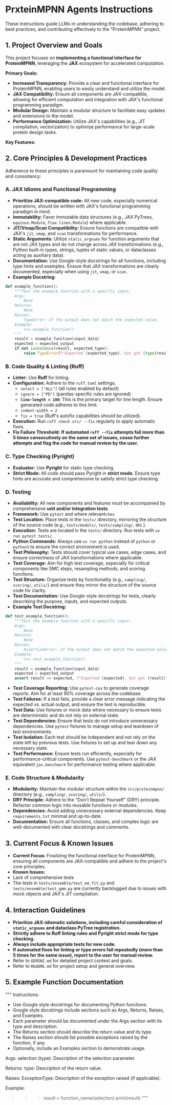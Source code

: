 # PrxteinMPNN Agents Instructions

These instructions guide LLMs in understanding the codebase, adhering to best practices, and contributing effectively to the "PrxteinMPNN" project.

## 1. Project Overview and Goals

This project focuses on **implementing a functional interface for ProteinMPNN**, leveraging the **JAX** ecosystem for accelerated computation.

**Primary Goals:**

* **Increased Transparency:** Provide a clear and functional interface for ProteinMPNN, enabling users to easily understand and utilize the model.
* **JAX Compatibility:** Ensure all components are JAX-compatible, allowing for efficient computation and integration with JAX's functional programming paradigm.
* **Modular Design:** Maintain a modular structure to facilitate easy updates and extensions to the model.
* **Performance Optimization:** Utilize JAX's capabilities (e.g., JIT compilation, vectorization) to optimize performance for large-scale protein design tasks.

**Key Features:**

## 2. Core Principles & Development Practices

Adherence to these principles is paramount for maintaining code quality and consistency:

### A. JAX Idioms and Functional Programming

* **Prioritize JAX-compatible code:** All new code, especially numerical operations, should be written with JAX's functional programming paradigm in mind.
* **Immutability:** Favor immutable data structures (e.g., JAX PyTrees, `equinox.Module`, `flax.linen.Module`) where applicable.
* **JIT/Vmap/Scan Compatibility:** Ensure functions are compatible with JAX's `jit`, `vmap`, and `scan` transformations for performance.
* **Static Arguments:** Utilize `static_argnums` for function arguments that are not JAX types and do not change across JAX transformations (e.g., Python built-in types, strings, tuples of static values, or dataclasses acting as auxiliary data).
* **Documentation:** Use Google-style docstrings for all functions, including type hints and examples. Ensure that JAX transformations are clearly documented, especially when using `jit`, `vmap`, or `scan`.
* **Example  Docstring:**

```python
def example_function():
    """Test the example function with a specific input.
    Args:
        None
    Returns:
        None
    Raises:
        TypeError: If the output does not match the expected value.
    Example:
        >>> example_function()
    """
    result = example_function(input_data)
    expected = expected_output
    if not isinstance(result, expected_type):
        raise TypeError(f"Expected {expected_type}, but got {type(result)}")
```

### B. Code Quality & Linting (Ruff)

* **Linter:** Use **Ruff** for linting.
* **Configuration:** Adhere to the `ruff.toml` settings.
  * `select = ["ALL"]` (all rules enabled by default)
  * `ignore = ["PD"]` (pandas-specific rules are ignored)
  * **`line-length = 100`**: This is the primary target for line length. Ensure generated code adheres to this limit.
  * `indent-width = 2`
  * `fix = true` (Ruff's autofix capabilities should be utilized).
* **Execution:** Run `ruff check src/ --fix` regularly to apply automatic fixes.
* **Fix Failure Threshold:** **If automated `ruff --fix` attempts fail more than 5 times consecutively on the same set of issues, cease further attempts and flag the code for manual review by the user.**

### C. Type Checking (Pyright)

* **Evaluator:** Use **Pyright** for static type checking.
* **Strict Mode:** All code should pass Pyright in **strict mode**. Ensure type hints are accurate and comprehensive to satisfy strict type checking.

### D. Testing

* **Availability:** All new components and features *must* be accompanied by comprehensive **unit and/or integration tests**.
* **Framework:** Use `pytest` and where relevant`chex`
* **Test Location:** Place tests in the `tests/` directory, mirroring the structure of the source code (e.g., `tests/models/`, `tests/sampling/`, etc.).
* **Execution:** Tests are located in the `tests/` directory. Run tests with `uv run pytest tests/`.
* **Python Commands:** Always use `uv run python` instead of `python` or `python3` to ensure the correct environment is used.
* **Test Philosophy:** Tests should cover typical use cases, edge cases, and ensure correctness of JAX transformations where applicable.
* **Test Coverage:** Aim for high test coverage, especially for critical components like SMC steps, resampling methods, and scoring functions.
* **Test Structure:** Organize tests by functionality (e.g., `sampling/`, `scoring/`, `utils/`) and ensure they mirror the structure of the source code for clarity.
* **Test Documentation:** Use Google-style docstrings for tests, clearly describing the purpose, inputs, and expected outputs.
* **Example Test Docstring:**

```python
def test_example_function():
    """Test the example function with a specific input.
    Args:
        None
    Returns:
        None
    Raises:
        AssertionError: If the output does not match the expected value. 
    Example:
        >>> test_example_function()
    """
    result = example_function(input_data)
    expected = expected_output
    assert result == expected, f"Expected {expected}, but got {result}"
```

* **Test Coverage Reporting:** Use `pytest-cov` to generate coverage reports. Aim for at least 90% coverage across the codebase.
* **Test Failures:** If a test fails, provide a clear error message indicating the expected vs. actual output, and ensure the test is reproducible.
* **Test Data:** Use fixtures or mock data where necessary to ensure tests are deterministic and do not rely on external state.
* **Test Dependencies:** Ensure that tests do not introduce unnecessary dependencies. Use `pytest` fixtures to manage setup and teardown of test environments.
* **Test Isolation:** Each test should be independent and not rely on the state left by previous tests. Use fixtures to set up and tear down any necessary state.
* **Test Performance:** Ensure tests run efficiently, especially for performance-critical components. Use `pytest-benchmark` or the JAX equivalent `jax.benchmark` for performance testing where applicable.

### E. Code Structure & Modularity

* **Modularity:** Maintain the modular structure within the `src/prxteinmpnn/` directory (e.g., `sampling/`, `scoring/`, `utils/`).
* **DRY Principle:** Adhere to the "Don't Repeat Yourself" (DRY) principle. Refactor common logic into reusable functions or modules.
* **Dependencies:** Avoid adding unnecessary external dependencies. Keep `requirements.txt` minimal and up-to-date.
* **Documentation:** Ensure all functions, classes, and complex logic are well-documented with clear docstrings and comments.

## 3. Current Focus & Known Issues

* **Current Focus:** Finalizing the functional interface for ProteinMPNN, ensuring all components are JAX-compatible and adhere to the project's core principles.
* **Known Issues:**
* Lack of comprehensive tests
* The tests in `tests/ensemble/test_em_fit.py` and `tests/ensemble/test_gmm.py` are currently backlogged due to issues with mock objects and JAX's JIT compilation.

## 4. Interaction Guidelines

* **Prioritize JAX-idiomatic solutions, including careful consideration of `static_argnums` and dataclass PyTree registration.**
* **Strictly adhere to Ruff linting rules and Pyright strict mode for type checking.**
* **Always include appropriate tests for new code.**
* **If automated fixes for linting or type errors fail repeatedly (more than 5 times for the same issue), report to the user for manual review.**
* Refer to `GEMINI.md` for detailed project context and goals.
* Refer to `README.md` for project setup and general overview.

## 5. Example Function Documentation

"""
Instructions:
* Use Google style docstrings for documenting Python functions.
* Google style docstrings include sections such as Args, Returns, Raises, and Examples.
* Each parameter should be documented under the Args section with its type and description.
* The Returns section should describe the return value and its type.
* The Raises section should list possible exceptions raised by the function, if any.
* Optionally, include an Examples section to demonstrate usage.

Args:
  selection (type): Description of the selection parameter.

Returns:
  type: Description of the return value.

Raises:
  ExceptionType: Description of the exception raised (if applicable).

Example:
  >>> result = function_name(selection)
  >>> print(result)
"""
